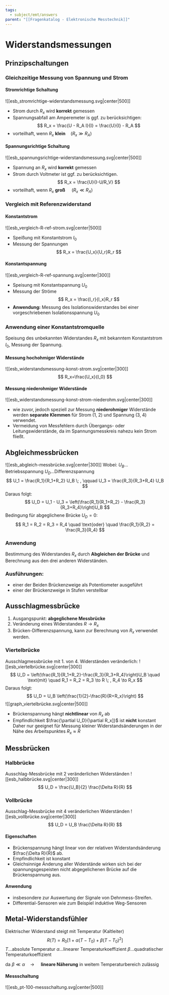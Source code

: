 ```yaml
---
tags:
  - subject/emt/answers
parent: "[[Fragenkatalog - Elektronische Messtechnik]]"
---
```

# Widerstandsmessungen
## Prinzipschaltungen
### Gleichzeitige Messung von Spannung und Strom
#### Stromrichtige Schaltung
![[esb_stromrichtige-widerstandsmessung.svg|center|500]]
- Strom durch $R_x$ wird **korrekt** gemessen
- Spannungsabfall am Amperemeter is ggf. zu berücksichtigen:
$$
R_x = \frac{U - R_A I}{I} = \frac{U}{I} - R_A
$$
- vorteilhaft, wenn $R_x$ **klein**$\quad (R_x \gg R_A)$
#### Spannungsrichtige Schaltung
![[esb_spannungsrichtige-widerstandsmessung.svg|center|500]]
- Spannung an $R_x$ wird **korrekt** gemessen
- Strom durch Voltmeter ist ggf. zu berücksichtigen.
$$
	R_x = \frac{U}{I-U/R_V}
$$
- vorteilhaft, wenn $R_x$ **groß** $\quad (R_x \ll R_A)$
### Vergleich mit Referenzwiderstand
#### Konstantstrom
![[esb_vergleich-R-ref-strom.svg|center|500]]
- Speißung mit Konstantstrom $I_0$
- Messung der Spannungen
$$
	R_x = \frac{U_x}{U_r}R_r
$$
#### Konstantspannung
![[esb_vergleich-R-ref-spannung.svg|center|300]]
- Speisung mit Konstantspannung $U_0$
- Messung der Ströme
$$
	R_x = \frac{I_r}{I_x}R_r
$$
- **Anwendung:** Messung des Isolationswiderstandes bei einer vorgeschriebenen Isolationsspannung $U_0$
### Anwendung einer Konstantstromquelle
Speisung des unbekannten Widerstandes $R_x$ mit bekanntem Konstantstrom $I_0$, Messung der Spannung.
#### Messung hochohmiger Widerstände
![[esb_widerstandsmessung-konst-strom.svg|center|300]]
$$
	R_x=\frac{U_x}{I_0}
$$
#### Messung niederohmiger Widerstände
![[esb_widerstandsmessung-konst-strom-niederohm.svg|center|300]]
- wie zuvor, jedoch speziell zur Messung **niederohmiger** Widerstände werden **separate Klemmen** für Strom ($1,\;2$) und Spannung ($3,\;4$) verwendet.
- Vermeidung von Messfehlern durch Übergangs- oder Leitungswiderstände, da im Spannungsmesskreis nahezu kein Strom fließt.
## Abgleichmessbrücken
![[esb_abgleich-messbrücke.svg|center|300]]
Wobei:
$U_B \dots \text{Betriebsspannung}$
$U_D \dots \text{Differenzspannung}$
$$
	U_1 = \frac{R_1}{R_1+R_2} U_B
	\; , \qquad 
	U_3 = \frac{R_3}{R_3+R_4} U_B
$$
Daraus folgt:
$$
	U_D = U_1 - U_3 = \left(\frac{R_1}{R_1+R_2} - \frac{R_3}{R_3+R_4}\right)U_B
$$
Bedingung für abgeglichene Brücke $U_D = 0$:
$$
	R_1 = R_2 = R_3 = R_4
	\quad \text{oder} \quad
	\frac{R_1}{R_2} = \frac{R_3}{R_4}
$$
### Anwendung
Bestimmung des Widerstandes $R_x$ durch **Abgleichen der Brücke** und Berechnung aus den drei anderen Widerständen.
### Ausführungen:
- einer der Beiden Brückenzweige als Potentiometer ausgeführt
- einer der Brückenzweige in Stufen verstellbar
## Ausschlagmessbrücke
1. Ausgangspunkt: **abgeglichene Messbrücke**
2. Veränderung eines Widerstandes $R \to R_x$
3. Brücken-Differenzspannung, kann zur Berechnung von $R_x$ verwendet werden.
### Viertelbrücke
Ausschlagmessbrücke mit 1. von 4. Widerständen veränderlich:
![[esb_viertelbrücke.svg|center|300]]
$$
	U_D = \left(\frac{R_1}{R_1+R_2}-\frac{R_3}{R_3+R_4}\right)U_B
	\quad \text{mit} \quad
	R_1 = R_2 = R_3 \to R \; , R_4 \to R_x
$$
Daraus folgt:
$$
	U_D = U_B \left(\frac{1}{2}-\frac{R}{R+R_x}\right)
$$
![[graph_viertelbrücke.svg|center|500]]
- Brückenspannung hängt **nichtlinear** von $R_x$ ab
- Empfindlichkeit $\frac{\partial U_D}{\partial R_x]}$ ist **nicht** konstant
Daher nur geeignet für Messung kleiner Widerstandsänderungen in der Nähe des Arbeitspunktes $R_x \approx R$
## Messbrücken
### Halbbrücke
Ausschlag-Messbrücke mit 2 veränderlichen Widerständen
![[esb_halbbrücke.svg|center|300]]
$$
	U_D = \frac{U_B}{2} \frac{\Delta R}{R}
$$
### Vollbrücke
Ausschlag-Messbrücke mit 4 veränderlichen Widerständen
![[esb_vollbrücke.svg|center|300]]
$$
	U_D = U_B \frac{\Delta R}{R}
$$
#### Eigenschaften
- Brückenspannung hängt linear von der relativen Widerstandsänderung $\frac{\Delta R}{R}$ ab.
- Empfindlichkeit ist konstant
- Gleichsinnige Änderung aller Widerstände wirken sich bei der spannungsgespeisten nicht abgegelichenen Brücke auf die Brückenspannung aus.
#### Anwendung
- insbesondere zur Auswertung der Signale von Dehnmess-Streifen.
- Differential-Sensoren wie zum Beispiel induktive Weg-Sensoren
## Metal-Widerstandsfühler
Elektrischer Widerstand steigt mit Temperatur (Kaltleiter)
$$
	R(T) = R_0\left[1+\alpha(T-T_0)+\beta(T-T_0)^2\right]
$$
$T\dots\text{absolute Temperatur}$
$\alpha\dots\text{linearer Temperaturkoeffizient}$
$\beta\dots\text{quadratischer Temperaturkoeffizient}$

da $\beta \ll \alpha \quad \to \quad$ **lineare Näherung** in weitem Temperaturbereich zulässig 
#### Messschaltung
![[esb_pt-100-messschaltung.svg|center|500]]
